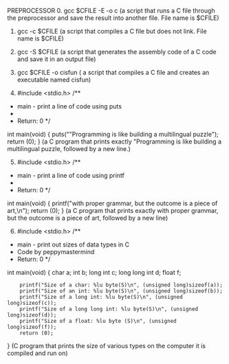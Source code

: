 PREPROCESSOR
0. gcc $CFILE -E -o c (a script that runs a C file through the preprocessor and save the result into another file. File name is $CFILE)

1. gcc -c $CFILE (a script that compiles a C file but does not link. File name is $CFILE)


2. gcc -S $CFILE  (a script that generates the assembly code of a C code and save it in an output file)

3. gcc $CFILE -o cisfun ( a script that compiles a C file and creates an executable named cisfun)

4. #include <stdio.h> 
/**
 * main - print a line of code using puts 
 * 
 * Return: 0 
*/

int main(void)
{
	puts("\"Programming is like building a multilingual puzzle");
	return (0);
} (a C program that prints exactly "Programming is like building a multilingual puzzle, followed by a new line.)


5. #include <stdio.h> 
/**
 * main - print a line of code using printf
 *
 * Return: 0
*/

int main(void)
{
	printf("with proper grammar, but the outcome is a piece of art,\n");
	return (0);
} (a C program that prints exactly with proper grammar, but the outcome is a piece of art, followed by a new line)



6. #include <stdio.h>
/**
 * main - print out sizes of data types in C
 * Code by peppymastermind
 * Return: 0
 */

int main(void)
{
        char a;
        int b;
        long int c;
        long long int d;
        float f;

        printf("Size of a char: %lu byte(S)\n", (unsigned long)sizeof(a));
        printf("Size of an int: %lu byte(S)\n", (unsigned long)sizeof(b));
        printf("Size of a long int: %lu byte(S)\n", (unsigned long)sizeof(c));
        printf("Size of a long long int: %lu byte(S)\n", (unsigned long)sizeof(d));
        printf("Size of a float: %lu byte (S)\n", (unsigned long)sizeof(f));
        return (0);
} (C program that prints the size of various types on the computer it is compiled and run on)
